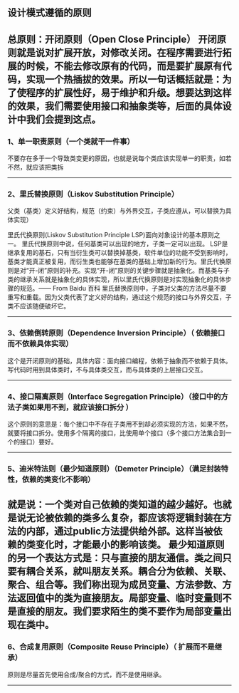 ## 设计模式遵循的原则

 总原则：开闭原则（Open Close Principle）
 开闭原则就是说对扩展开放，对修改关闭。在程序需要进行拓展的时候，不能去修改原有的代码，而是要扩展原有代码，实现一个热插拔的效果。所以一句话概括就是：为了使程序的扩展性好，易于维护和升级。想要达到这样的效果，我们需要使用接口和抽象类等，后面的具体设计中我们会提到这点。
--- 
### 1、单一职责原则（一个类就干一件事）

不要存在多于一个导致类变更的原因，也就是说每个类应该实现单一的职责，如若不然，就应该把类拆
                         
---
### 2、里氏替换原则（Liskov Substitution Principle）
 父类（基类）定义好结构，规范（约束）与外界交互，子类应遵从，可以替换为具体实现）

里氏代换原则(Liskov Substitution Principle LSP)面向对象设计的基本原则之一。 里氏代换原则中说，任何基类可以出现的地方，子类一定可以出现。 LSP是继承复用的基石，只有当衍生类可以替换掉基类，软件单位的功能不受到影响时，基类才能真正被复用，而衍生类也能够在基类的基础上增加新的行为。里氏代换原则是对“开-闭”原则的补充。实现“开-闭”原则的关键步骤就是抽象化。而基类与子类的继承关系就是抽象化的具体实现，所以里氏代换原则是对实现抽象化的具体步骤的规范。—— From Baidu 百科
里氏替换原则中，子类对父类的方法尽量不要重写和重载。因为父类代表了定义好的结构，通过这个规范的接口与外界交互，子类不应该随便破坏它。

---                     
 
### 3、依赖倒转原则（Dependence Inversion Principle）（ 依赖接口而不依赖具体实现）

这个是开闭原则的基础，具体内容：面向接口编程，依赖于抽象而不依赖于具体。写代码时用到具体类时，不与具体类交互，而与具体类的上层接口交互。

---                                              

### 4、接口隔离原则（Interface Segregation Principle）（接口中的方法子类如果用不到，就应该接口拆分  ）

这个原则的意思是：每个接口中不存在子类用不到却必须实现的方法，如果不然，就要将接口拆分。使用多个隔离的接口，比使用单个接口（多个接口方法集合到一个的接口）要好。
                                               
---
### 5、迪米特法则（最少知道原则）（Demeter Principle）（满足封装特性，依赖的类变化不影响）

就是说：一个类对自己依赖的类知道的越少越好。也就是说无论被依赖的类多么复杂，都应该将逻辑封装在方法的内部，通过public方法提供给外部。这样当被依赖的类变化时，才能最小的影响该类。
最少知道原则的另一个表达方式是：只与直接的朋友通信。类之间只要有耦合关系，就叫朋友关系。耦合分为依赖、关联、聚合、组合等。我们称出现为成员变量、方法参数、方法返回值中的类为直接朋友。局部变量、临时变量则不是直接的朋友。我们要求陌生的类不要作为局部变量出现在类中。
---                                          
### 6、合成复用原则（Composite Reuse Principle）（ 扩展而不是继承）

原则是尽量首先使用合成/聚合的方式，而不是使用继承。
            
---                                         